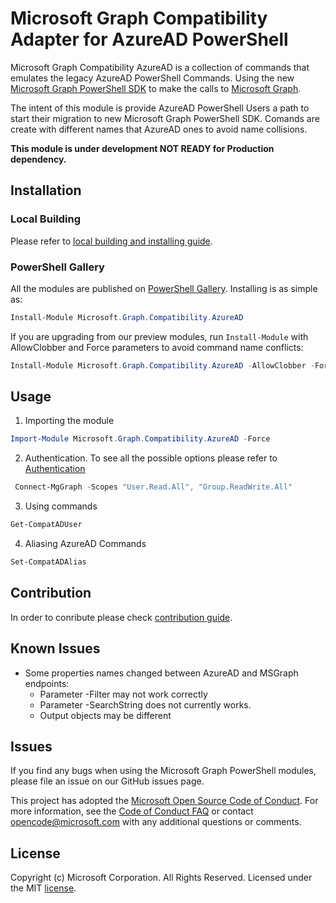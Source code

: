 # Microsoft Graph Compatibility Adapter for AzureAD PowerShell

Microsoft Graph Compatibility AzureAD is a collection of commands that emulates the legacy AzureAD PowerShell Commands. Using the new [Microsoft Graph PowerShell SDK](https://github.com/microsoftgraph/msgraph-sdk-powershell) to make the calls to [Microsoft Graph](http://microsoft.graph.com).

The intent of this module is provide AzureAD PowerShell Users a path to start their migration to new Microsoft Graph PowerShell SDK. Comands are create with different names that AzureAD ones to avoid name collisions.

**This module is under development NOT READY for Production dependency.**

## Installation

### Local Building

Please refer to [local building and installing guide](https://github.com/microsoftgraph/msgraph-ps-compatibility-azuread/blob/main/build/BUILD.md).

### PowerShell Gallery

All the modules are published on [PowerShell Gallery](https://www.powershellgallery.com/packages/Microsoft.Graph.Compatibility.AzureAD). Installing is as simple as:

``` powershell
Install-Module Microsoft.Graph.Compatibility.AzureAD
```

If you are upgrading from our preview modules, run `Install-Module` with AllowClobber and Force parameters to avoid command name conflicts:

``` powershell
Install-Module Microsoft.Graph.Compatibility.AzureAD -AllowClobber -Force
```

## Usage

1. Importing the module
```powershell
Import-Module Microsoft.Graph.Compatibility.AzureAD -Force
```

2. Authentication. To see all the possible options please refer to [Authentication](https://github.com/microsoftgraph/msgraph-sdk-powershell/blob/dev/README.md#usage)
```powershell
 Connect-MgGraph -Scopes "User.Read.All", "Group.ReadWrite.All"
```

3. Using commands

```powershell
Get-CompatADUser
```

4. Aliasing AzureAD Commands

```powershell
Set-CompatADAlias
```
## Contribution

In order to conribute please check [contribution guide](https://github.com/microsoftgraph/msgraph-ps-compatibility-azuread/blob/main/CONTRIBUTING.md).

## Known Issues

- Some properties names changed between AzureAD and MSGraph endpoints:
  - Parameter -Filter may not work correctly
  - Parameter -SearchString does not currently works.
  - Output objects may be different

## Issues

If you find any bugs when using the Microsoft Graph PowerShell modules, please file an issue on our GitHub issues page.

This project has adopted the [Microsoft Open Source Code of Conduct](https://opensource.microsoft.com/codeofconduct/). For more information, see the [Code of Conduct FAQ](https://opensource.microsoft.com/codeofconduct/faq/) or contact [opencode@microsoft.com](mailto:opencode@microsoft.com) with any additional questions or comments.

## License

Copyright (c) Microsoft Corporation. All Rights Reserved. Licensed under the MIT [license](LICENSE.txt).
